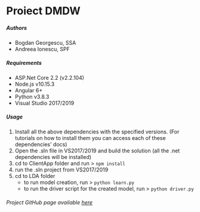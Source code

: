 # Proiect DMDW


##### Authors
- Bogdan Georgescu, SSA
- Andreea Ionescu, SPF

##### Requirements
- ASP.Net Core 2.2 (v2.2.104)
- Node.js v10.15.3
- Angular 6+
- Python v3.8.3
- Visual Studio 2017/2019

##### Usage
1.  Install all the above dependencies with the specified versions. (For tutorials on how to install them you can access each of these dependencies' docs)
2.  Open the .sln file in VS2017/2019 and build the solution (all the .net dependencies will be installed)
3. cd to ClientApp folder and run > `npm install`
4. run the .sln project from VS2017/2019
5. cd to LDA folder
	- to run model creation, run > `python learn.py`
	- to run the driver script for the created model, run > `python driver.py`

###### Project GitHub page available [here](https://github.com/georgescubogdan/DMDW "here")

